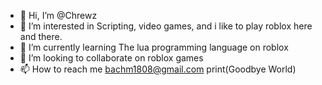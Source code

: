 - 👋 Hi, I’m @Chrewz
- 👀 I’m interested in Scripting, video games, and i like to play roblox here and there.
- 🌱 I’m currently learning The lua programming language on roblox
- 💞️ I’m looking to collaborate on roblox games
- 📫 How to reach me bachm1808@gmail.com
print(Goodbye World)
